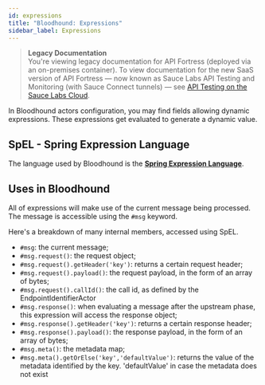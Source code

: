 ```yaml
---
id: expressions
title: "Bloodhound: Expressions"
sidebar_label: Expressions
---
```


<head>
  <meta name="robots" content="noindex" />
</head>

>**Legacy Documentation**<br/>You're viewing legacy documentation for API Fortress (deployed via an on-premises container). To view documentation for the new SaaS version of API Fortress &#8212; now known as Sauce Labs API Testing and Monitoring (with Sauce Connect tunnels) &#8212; see [API Testing on the Sauce Labs Cloud](/api-testing/).

In Bloodhound actors configuration, you may find fields allowing dynamic expressions. These expressions get evaluated to generate a dynamic value.

## SpEL - Spring Expression Language

The language used by Bloodhound is the [**Spring Expression Language**](https://docs.spring.io/spring/docs/4.3.10.RELEASE/spring-framework-reference/html/expressions.html).

## Uses in Bloodhound

All of expressions will make use of the current message being processed. The message is accessible using the `#msg` keyword.

Here's a breakdown of many internal members, accessed using SpEL.

* `#msg`: the current message;
* `#msg.request()`: the request object;
* `#msg.request().getHeader('key')`: returns a certain request header;
* `#msg.request().payload()`: the request payload, in the form of an array of bytes;
* `#msg.request().callId()`: the call id, as defined by the EndpointIdentifierActor
* `#msg.response()`: when evaluating a message after the upstream phase, this expression will access the response object;
* `#msg.response().getHeader('key')`: returns a certain response header;
* `#msg.response().payload()`: the response payload, in the form of an array of bytes;
* `#msg.meta()`: the metadata map;
* `#msg.meta().getOrElse('key','defaultValue')`: returns the value of the metadata identified by the key. 'defaultValue' in case the metadata does not exist
